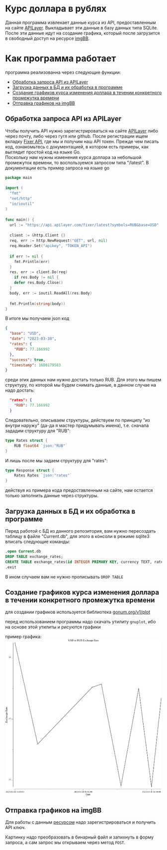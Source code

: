 # Курс доллара в рублях

Данная программа извлекает данные курса из API, предоставленным на сайте [APILayer](https://apilayer.com/). Выкладывает эти данные в базу данных типа SQLite. После эти данные идут на создание графика, который после загрузится в свободный доступ на ресурсе [imgBB](https://api.imgbb.com/).

# Как программа работает

программа реализованна через следующие функции:

- [Обработка запроса API из APILayer](#обработка-запроса-api-из-apilayer)
- [Загрузка данных в БД и их обработка в программе](#загрузка-данных-в-бд-и-их-обработка-в-программе)
- [Создание графиков курса изменения доллара в течении конкретного промежутка времени](#создание-графиков-курса-изменения-доллара-в-течении-конкретного-промежутка-времени) 
- [Отправка графиков на imgBB](#отправка-графиков-на-imgbb)

## Обработка запроса API из APILayer    

Чтобы получить API нужно зарегистрироваться на сайте [APILayer](https://apilayer.com/) либо через почту, либо через гугл или github. После регистрации ищем вкладку [Fixer API](https://apilayer.com/marketplace/fixer-api), где мы и получим наш API токен. Прежде чем писать код, ознакомьтесь с документацией, в котором есть примеры, как выглядит простой код на языке Go.\
Поскольку нам нужны изменения курса доллара за небольшой промежуток времени, то воспользуемся запросом типа "/latest". В документации есть пример запроса на языке go

```Go
package main

import (
  "fmt"
  "net/http"
  "io/ioutil"
)

func main() {
  url := "https://api.apilayer.com/fixer/latest?symbols=RUB&base=USD"

  client := &http.Client {}
  req, err := http.NewRequest("GET", url, nil)
  req.Header.Set("apikey", "TOKEN_API")

  if err != nil {
    fmt.Println(err)
  }
  res, err := client.Do(req)
	if res.Body != nil {
    defer res.Body.Close()
  }
  body, err := ioutil.ReadAll(res.Body)

  fmt.Println(string(body))
}
```
В итоге мы получаем json код

```json
{
  "base": "USD",
  "date": "2023-03-30",
  "rates": {
    "RUB": 77.166992
  },
  "success": true,
  "timestamp": 1680179583
}
```
среди этих данных нам нужно достать только RUB. Для этого мы пишем структуру, по которой мы будем снимать данные, в данном случае на надо достать:

```json
  "rates": {
    "RUB": 77.166992
  }
```
Следовательно, описываем структуры, действуем по принципу "из внутри наружу" (да-да я мастер придумывать имена), т.е. сначала зададим структуру для "RUB":
```go
type Rates struct {
    RUB float64 `json:"RUB"`
}
```
И лишь после мы задаем структуру для "rates":
```go
type Response struct {
    Rates Rates `json:"rates"`
}
```
действуя из примера кода предоставленным на сайте, нам остается только заполнить данные через структуры.
## Загрузка данных в БД и их обработка в программе

Перед работой с БД из данного репозитория, вам нужно пересоздать таблицу в файле "Current.db", для этого в консоли в режиме sqlite3 вписать следующие команды:

```SQL
.open Current.db
DROP TABLE exchange_rates;
CREATE TABLE exchange_rates(id INTEGER PRIMARY KEY, currency TEXT, rate DECIMAL, created_at DATE);
.exit
```
В ином случаем вам не нужно прописывать `DROP TABLE`

## Создание графиков курса изменения доллара в течении конкретного промежутка времени 

для создании графиков используется библиотека [gonum.org/v1/plot](https://pkg.go.dev/gonum.org/v1/plot)

перед использованием программы надо скачать утилиту `gnuplot`, ибо на основе этой утилиты и рисуются графики

пример графика:
![graph](srctest/usd_to_rub.png)

## Отправка графиков на imgBB

Для работы с данным [ресурсом](https://api.imgbb.com/) надо зарегистрироваться и получить API ключ. 

Картинку надо преобразовать в бинарный файл и запихнуть в форму запроса, а сам запрос мы открываем через метод `POST`.
